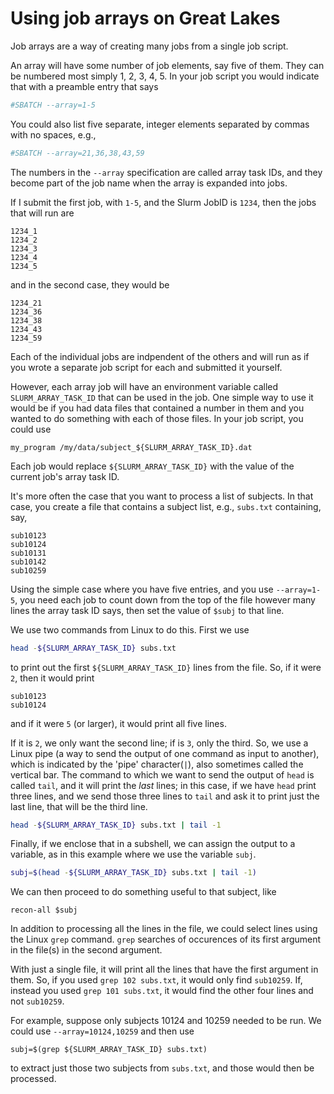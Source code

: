 # Using job arrays on Great Lakes

Job arrays are a way of creating many jobs from a single job script.

An array will have some number of job elements, say five of them.
They can be numbered most simply 1, 2, 3, 4, 5.  In your job script
you would indicate that with a preamble entry that says

```bash
#SBATCH --array=1-5
```

You could also list five separate, integer elements separated by
commas with no spaces, e.g.,

```bash
#SBATCH --array=21,36,38,43,59
```

The numbers in the `--array` specification are called array task IDs,
and they become part of the job name when the array is expanded
into jobs.

If I submit the first job, with `1-5`, and the Slurm JobID is
`1234`, then the jobs that will run are

```
1234_1
1234_2
1234_3
1234_4
1234_5
```

and in the second case, they would be

```
1234_21
1234_36
1234_38
1234_43
1234_59
```

Each of the individual jobs are indpendent of the others and
will run as if you wrote a separate job script for each and
submitted it yourself.

However, each array job will have an environment variable called
`SLURM_ARRAY_TASK_ID` that can be used in the job.  One simple
way to use it would be if you had data files that contained a
number in them and you wanted to do something with each of those
files.  In your job script, you could use

```
my_program /my/data/subject_${SLURM_ARRAY_TASK_ID}.dat
```

Each job would replace `${SLURM_ARRAY_TASK_ID}` with the value
of the current job's array task ID.

It's more often the case that you want to process a list of
subjects.  In that case, you create a file that contains a subject
list, e.g., `subs.txt` containing, say,

```
sub10123
sub10124
sub10131
sub10142
sub10259
```

Using the simple case where you have five entries, and you use
`--array=1-5`, you need each job to count down from the top of
the file however many lines the array task ID says, then set
the value of `$subj` to that line.

We use two commands from Linux to do this.  First we use

```bash
head -${SLURM_ARRAY_TASK_ID} subs.txt
```
to print out the first `${SLURM_ARRAY_TASK_ID}` lines from the
file.  So, if it were `2`, then it would print

```
sub10123
sub10124
```

and if it were `5` (or larger), it would print all five lines.

If it is `2`, we only want the second line; if is `3`, only the
third.  So, we use a Linux pipe (a way to send the output of
one command as input to another), which is indicated by the
'pipe' character(`|`), also sometimes called the vertical bar.
The command to which we want to send the output of `head` is
called `tail`, and it will print the _last_ lines; in this
case, if we have `head` print three lines, and we send those
three lines to `tail` and ask it to print just the last line,
that will be the third line.

```bash
head -${SLURM_ARRAY_TASK_ID} subs.txt | tail -1
```

Finally, if we enclose that in a subshell, we can assign the
output to a variable, as in this example where we use
the variable `subj`.

```bash
subj=$(head -${SLURM_ARRAY_TASK_ID} subs.txt | tail -1)
```

We can then proceed to do something useful to that subject, like

```
recon-all $subj
```

In addition to processing all the lines in the file, we could
select lines using the Linux `grep` command.  `grep` searches
of occurences of its first argument in the file(s) in the
second argument.

With just a single file, it will print all the lines that have
the first argument in them.  So, if you used `grep 102 subs.txt`,
it would only find `sub10259`. If, instead you used `grep 101
subs.txt`, it would find the other four lines and not `sub10259`.

For example, suppose only subjects 10124 and 10259 needed to be
run. We could use `--array=10124,10259` and then use

```
subj=$(grep ${SLURM_ARRAY_TASK_ID} subs.txt)
```

to extract just those two subjects from `subs.txt`, and those
would then be processed.

